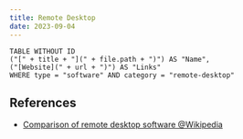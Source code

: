 ```yaml
---
title: Remote Desktop
date: 2023-09-04
---
```

```dataview
TABLE WITHOUT ID
("[" + title + "](" + file.path + ")") AS "Name",
("[Website](" + url + ")") AS "Links"
WHERE type = "software" AND category = "remote-desktop"
```


## References

- [Comparison of remote desktop software @Wikipedia](https://en.wikipedia.org/wiki/Comparison_of_remote_desktop_software)